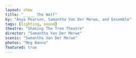 ```yaml
---
layout: show
title: "_____ The Wolf"
by: "Anya Pearson, Samantha Van Der Merwe, and Ensemble"
tags: [lighting, sound]
theatre: "Shaking The Tree Theatre"
director: "Samantha Van Der Merwe"
scenic: "Samantha Van Der Merwe"
photos: "Meg Nanna"
featured: true
---
```

